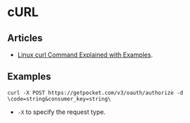 
# cURL


## Articles

- [Linux curl Command Explained with Examples](https://phoenixnap.com/kb/curl-command).

## Examples


```shell
curl -X POST https://getpocket.com/v3/oauth/authorize -d \code=string&consumer_key=string\
```

- `-X` to specify the request type.
